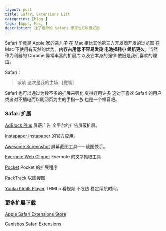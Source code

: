 ```yaml
---
layout: post
title: Safari Extensions List
categories: [blog ]
tags: [Apps, Mac, ]
description: 挂了铠甲的 Safari 原来也可以很好用
---
```


Safari 毕竟是 Apple 家的亲儿子 在 Mac 相比其他第三方开发商开发的浏览器 在 Mac 下使用有天然的优势。**内存占用低 不容易发烫 电池损耗小 续航更久**。当然 作为利器的 Chrome 异常丰富的扩展库 以及它本身的强悍 依旧是我们喜欢的理由。

Safari：

> 咳咳 这次是我的主场...[撇嘴]

Safari 也可以通过为数不多的扩展来强化 变得好用许多 这对于喜欢 Safari 的用户 或者对不插电而以刷网页为主的手指一族 也是一个福音吧。


### Safari  扩展

[AdBlock Plus](https://extensions.apple.com/details/?id=org.adblockplus.adblockplussafari-GRYYZR985A) 屏蔽广告 全平台的广告屏蔽扩展。 

[Instapaper](https://extensions.apple.com/details/?id=com.instapaper.extension-CAM49M58WK) Instapaper 的官方应用。 

[Awesome Screenshot](http://s3.amazonaws.com/diigo/as/AS-1.0.safariextz) 屏幕截图工具——截图快手。

[Evernote Web Clipper](http://update.evernote.com/public/ENMac/SafariExtension/Evernote.1.0.0.safariextz)  Evernote 的文字抓取工具

[Pocket](http://getpocket.com/apps/link/pocket-safari/?ep=4&s=SAFARI_GALLERY) Pocket 的扩展程序

[RackTrack](http://sidetree.com/extensions/BackTrack.safariextz)  以图搜图

[Youku html5 Player](http://zythum.sinaapp.com/youkuhtml5playerbookmark/)  THML5 看视频 不发热 稳定续航时间。

### 更多扩展下载

[Apple Safari Extensions Store](https://extensions.apple.com/?category=mostpopular)  

[Canisbos Safari Extensions](http://canisbos.com/overview)
